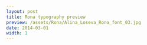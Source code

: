 ```yaml
---
layout: post
title: Rona typography preview
preview: /assets/Rona/Alina_Loseva_Rona_font_03.jpg
date: 2014-03-01
width: 1
---
```

